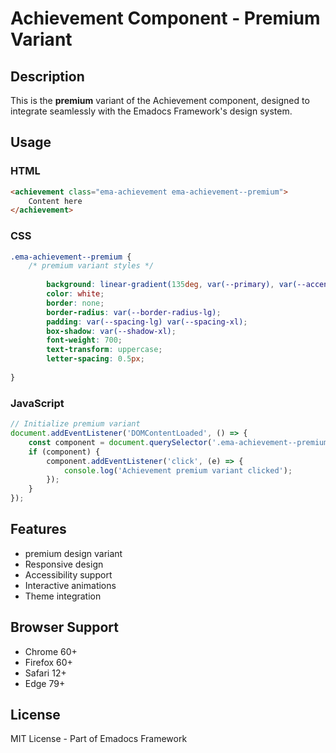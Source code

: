 # Achievement Component - Premium Variant

## Description
This is the **premium** variant of the Achievement component, designed to integrate seamlessly with the Emadocs Framework's design system.

## Usage

### HTML
```html
<achievement class="ema-achievement ema-achievement--premium">
    Content here
</achievement>
```

### CSS
```css
.ema-achievement--premium {
    /* premium variant styles */
    
        background: linear-gradient(135deg, var(--primary), var(--accent));
        color: white;
        border: none;
        border-radius: var(--border-radius-lg);
        padding: var(--spacing-lg) var(--spacing-xl);
        box-shadow: var(--shadow-xl);
        font-weight: 700;
        text-transform: uppercase;
        letter-spacing: 0.5px;
    
}
```

### JavaScript
```javascript
// Initialize premium variant
document.addEventListener('DOMContentLoaded', () => {
    const component = document.querySelector('.ema-achievement--premium');
    if (component) {
        component.addEventListener('click', (e) => {
            console.log('Achievement premium variant clicked');
        });
    }
});
```

## Features
- premium design variant
- Responsive design
- Accessibility support
- Interactive animations
- Theme integration

## Browser Support
- Chrome 60+
- Firefox 60+
- Safari 12+
- Edge 79+

## License
MIT License - Part of Emadocs Framework
